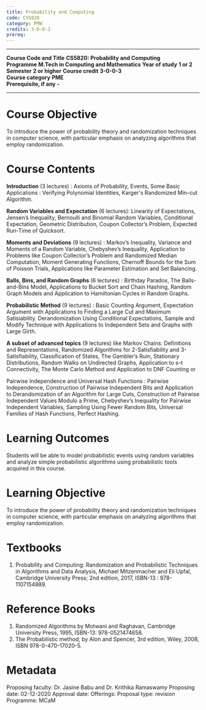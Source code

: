 ```yaml
---
title: Probability and Computing
code: CS5820
category: PMW
credits: 3-0-0-3
prereq: 
---
```


  --------------------------- ----------------------------------------- ------------------- ------------ -------------- -----------------
  **Course Code and Title**   **CS5820: Probability and Computing**                                                     
  **Programme**               **M.Tech in Computing and Mathematics**   **Year of study**   **1 or 2**   **Semester**   **2 or higher**
  **Course credit**           **3-0-0-3**                                                                               
  **Course category**         **PME**                                                                                   
  **Prerequisite, if any**    **-**                                                                                     
  --------------------------- ----------------------------------------- ------------------- ------------ -------------- -----------------

# Course Objective
To introduce the power of probability theory and randomization
techniques in computer science, with particular emphasis on analyzing
algorithms that employ randomization.

# Course Contents

**Introduction** (3 lectures) : Axioms of Probability, Events, Some Basic Applications : Verifying Polynomial Identities, Karger's Randomized Min-cut Algorithm. 

**Random Variables and Expectation** (6 lectures): Linearity of Expectations, Jensen’s Inequality, Bernoulli and Binomial Random Variables, Conditional Expectation, Geometric Distribution, Coupon Collector’s Problem, Expected Run-Time of Quicksort. 

**Moments and Deviations** (9 lectures) : Markov’s Inequality, Variance and Moments of a Random Variable, Chebyshev’s Inequality, Application to Problems like Coupon Collector’s Problem and Randomized Median Computation, Moment Generating Functions, Chernoff Bounds for the Sum of Poisson Trials, Applications like Parameter Estimation and Set Balancing.

**Balls, Bins, and Random Graphs** (6 lectures) : Birthday Paradox, The Balls-and-Bins Model, Applications to Bucket Sort and Chain Hashing, Random Graph Models and Application to Hamiltonian Cycles in Random Graphs.

**Probabilistic Method** (9 lectures) : Basic Counting Argument, Expectation Argument with Applications to Finding a Large Cut and Maximum Satisiability. Derandomization Using Conditional Expectations, Sample and Modify Technique with Applications to Independent Sets and Graphs with Large Girth.

**A subset of advanced topics** (9 lectures) like Markov Chains: Definitions and Representations, Randomized Algorithms for 2-Satisfiability and 3-Satisfiability, Classification of States, The Gambler’s Ruin, Stationary Distributions, Random Walks on Undirected Graphs, Application to s–t Connectivity, The Monte Carlo Method and Application to DNF Counting or 

Pairwise Independence and Universal Hash Functions : Pairwise Independence, Construction of Pairwise Independent Bits and Application to Derandomization of an Algorithm for Large Cuts, Construction of Pairwise Independent Values Modulo a Prime, Chebyshev’s Inequality for Pairwise Independent Variables, Sampling Using Fewer Random Bits, Universal Families of Hash Functions, Perfect Hashing.


# Learning Outcomes
Students will be able to model probabilistic events using random variables and analyze simple probabilistic
algorithms using probabilistic tools acquired in this course.

# Learning Objective
To introduce the power of probability theory and randomization techniques in computer science, with particular emphasis on analyzing algorithms that employ randomization.


# Textbooks
1. Probability and Computing: Randomization and Probabilistic Techniques in Algorithms and Data Analysis, Michael Mitzenmacher and Eli Upfal, Cambridge University Press; 2nd edition, 2017, ISBN-13 : 978-1107154889.

# Reference Books

1.  Randomized Algorithms by Motwani and Raghavan, Cambridge University
    Press, 1995, ISBN-13: 978-0521474658.
2.  The Probabilistic method, by Alon and Spencer, 3rd edition, Wiley,
    2008, ISBN 978-0-470-17020-5.


# Metadata
Proposing faculty: Dr. Jasine Babu and Dr. Krithika Ramaswamy
Proposing date: 02-12-2020
Approval date:
Offerings:
Proposal type: revision
Programme: MCaM


